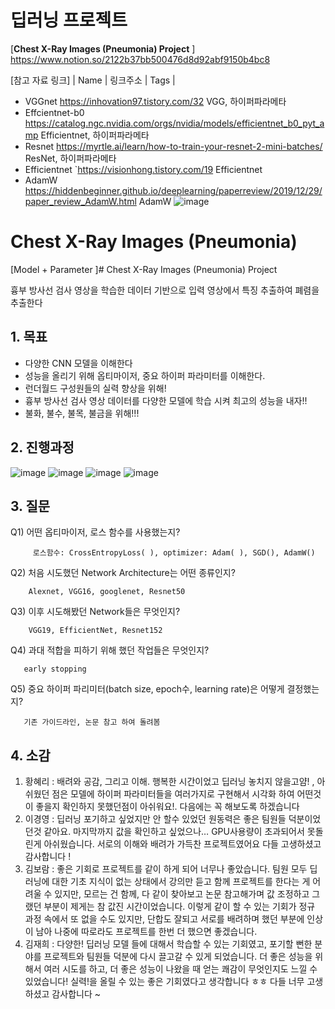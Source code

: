 
# 딥러닝 프로젝트

[****Chest X-Ray Images (Pneumonia) Project**** ]
https://www.notion.so/2122b37bb500476d8d92abf9150b4bc8

[참고 자료 링크]
| Name	|  링크주소 | Tags |
- VGGnet	https://inhovation97.tistory.com/32	VGG, 하이퍼파라메타
- Effcientnet-b0	https://catalog.ngc.nvidia.com/orgs/nvidia/models/efficientnet_b0_pyt_amp	Efficientnet, 하이퍼파라메타
- Resnet	https://myrtle.ai/learn/how-to-train-your-resnet-2-mini-batches/	ResNet, 하이퍼파라메타
- Efficientnet	`https://visionhong.tistory.com/19	Efficientnet
- AdamW	https://hiddenbeginner.github.io/deeplearning/paperreview/2019/12/29/paper_review_AdamW.html	AdamW
![image](https://user-images.githubusercontent.com/77670592/190893365-9cf8a4fb-9b6b-4697-b142-7057895235f5.png)



# ****Chest X-Ray Images (Pneumonia)****

[Model + Parameter ]# Chest X-Ray Images (Pneumonia) Project

흉부 방사선 검사 영상을 학습한 데이터 기반으로 입력 영상에서 특징 추출하여 폐렴을 추출한다

## 1. 목표

 - 다양한 CNN 모델을 이해한다
 - 성능을 올리기 위해 옵티마이저, 중요 하이퍼 파라미터를 이해한다.
 - 런더월드 구성원들의 실력 향상을 위해!  
 - 흉부 방사선 검사 영상 데이터를 다양한 모델에 학습 시켜 최고의 성능을 내자!!
 - 불화, 불수, 불목, 불금을 위해!!!

## 2. 진행과정

![image](https://user-images.githubusercontent.com/77670592/190893224-1ae0a857-2287-4b25-9659-e5762701d331.png)
![image](https://user-images.githubusercontent.com/77670592/190893250-b0a3e7e8-1cb3-4bdd-876b-f1704cf5f362.png)
![image](https://user-images.githubusercontent.com/77670592/190893264-a71a08a7-17f8-4933-97b6-79792a7def97.png)
![image](https://user-images.githubusercontent.com/77670592/190893280-ade1d007-718c-4b2b-b624-0e29545457c3.png)

## 3. 질문

 Q1)  어떤 옵티마이저, 로스 함수를 사용했는지? 

         로스함수: CrossEntropyLoss( ), optimizer: Adam( ), SGD(), AdamW()

 Q2) 처음 시도했던 Network Architecture는 어떤 종류인지? 

        Alexnet, VGG16, googlenet, Resnet50
 

 Q3) 이후 시도해봤던 Network들은 무엇인지?  

        VGG19, EfficientNet, Resnet152
 

 Q4) 과대 적합을 피하기 위해 했던 작업들은 무엇인지? 

       early stopping
  

 Q5) 중요 하이퍼 파리미터(batch size, epoch수, learning rate)은 어떻게 결정했는지? 

       기존 가이드라인, 논문 참고 하여 돌려봄

## 4. 소감

1. 황혜리 : 배려와 공감, 그리고 이해. 행복한 시간이었고 딥러닝 놓치지 않을고얌! , 아쉬웠던 점은 모델에 하이퍼 파라미터들을 여러가지로 구현해서 시각화 하여 어떤것이 좋을지 확인하지 못했던점이 아쉬워요!. 다음에는 꼭 해보도록 하겠습니다 
2. 이경영 : 딥러닝 포기하고 싶었지만 안 할수 있었던 원동력은 좋은 팀원들 덕분이었던것 같아요. 마지막까지 값을 확인하고 싶었으나… GPU사용량이 초과되어서 못돌린게 아쉬웠습니다.  서로의 이해와 배려가 가득찬 프로젝트였어요 다들 고생하셨고 감사합니다 !
3. 김보람 : 좋은 기회로 프로젝트를 같이 하게 되어 너무나 좋았습니다. 팀원 모두 딥러닝에 대한 기초 지식이 없는 상태에서 강의만 듣고 함께 프로젝트를 한다는 게 어려울 수 있지만, 모르는 건 함께, 다 같이 찾아보고 논문 참고해가며 값 조정하고 그랬던 부분이 제게는 참 값진 시간이었습니다. 이렇게 같이 할 수 있는 기회가 정규 과정 속에서 또 없을 수도 있지만, 단합도 잘되고 서로를 배려하며 했던 부분에 인상이 남아 나중에 따로라도 프로젝트를 한번 더 했으면 좋겠습니다.
4. 김재희 :  다양한! 딥러닝 모델 들에 대해서 학습할 수 있는 기회였고, 포기할 뻔한 분야를 프로젝트와 팀원들 덕분에 다시 끌고갈 수 있게 되었습니다. 더 좋은 성능을 위해서 여러 시도를 하고, 더 좋은 성능이 나왔을 때 얻는 쾌감이 무엇인지도 느낄 수 있었습니다!  실력!을 올릴 수 있는 좋은 기회였다고 생각합니다 ㅎㅎ 다들 너무 고생하셨고 감사합니다 ~
